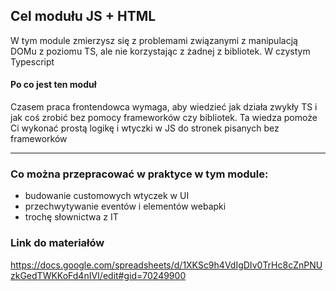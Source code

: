 ## Cel modułu JS + HTML

W tym module zmierzysz się z problemami związanymi z manipulacją DOMu z poziomu TS, ale nie korzystając z żadnej z bibliotek. W czystym Typescript

#### Po co jest ten moduł
Czasem praca frontendowca wymaga, aby wiedzieć jak działa zwykły TS i jak coś zrobić bez pomocy frameworków czy bibliotek. Ta wiedza pomoże Ci wykonać prostą logikę i wtyczki w JS do stronek pisanych bez frameworków 

***

### Co można przepracować w praktyce w tym module:
- budowanie customowych wtyczek w UI
- przechwytywanie eventów i elementów webapki
- trochę słownictwa z IT

### Link do materiałów
https://docs.google.com/spreadsheets/d/1XKSc9h4VdIgDIv0TrHc8cZnPNUzkGedTWKKoFd4nIVI/edit#gid=70249900